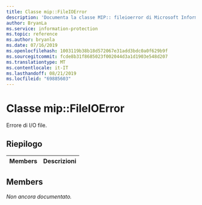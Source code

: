 ```yaml
---
title: Classe mip::FileIOError
description: 'Documenta la classe MIP:: fileioerror di Microsoft Information Protection (MIP) SDK.'
author: BryanLa
ms.service: information-protection
ms.topic: reference
ms.author: bryanla
ms.date: 07/16/2019
ms.openlocfilehash: 1003119b38b18d572067e31add3bdc0a0f629b9f
ms.sourcegitcommit: fcde8b31f8685023f002044d3a1d1903e548d207
ms.translationtype: MT
ms.contentlocale: it-IT
ms.lasthandoff: 08/21/2019
ms.locfileid: "69885603"
---
```

# <a name="class-mipfileioerror"></a>Classe mip::FileIOError 
Errore di I/O file.
  
## <a name="summary"></a>Riepilogo
 Members                        | Descrizioni                                
--------------------------------|---------------------------------------------
  
## <a name="members"></a>Members
_Non ancora documentato._
